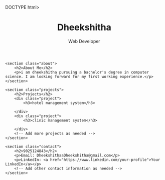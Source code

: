 DOCTYPE html>
<html lang="en">
<head>
    <meta charset="UTF-8">
    <meta name="viewport" content="width=device-width, initial-scale=1.0">
    <link rel="stylesheet" href="styles.css">
    <title>Your Name - Portfolio</title>
</head>
<body>
    <header>
        <h1>Dheekshitha</h1>
        <p>Web Developer</p>
    </header>
    
    <section class="about">
        <h2>About Me</h2>
        <p>i am dheekshitha pursuing a bachelor's degree in computer science. I am looking forward for my first working experience.</p>
    </section>

    <section class="projects">
        <h2>Projects</h2>
        <div class="project">
            <h3>hotel management system</h3>
    
        </div>
        <div class="project">
            <h3>clinic management system</h3>
            
        </div>
        <!-- Add more projects as needed -->
    </section>

    <section class="contact">
        <h2>9025124843</h2>
        <p>Email: DheekshithaaDheekshitha@gmail.com</p>
        <p>LinkedIn: <a href="https://www.linkedin.com/your-profile">Your LinkedIn</a></p>
        <!-- Add other contact information as needed -->
    </section>
</body>
</html>
